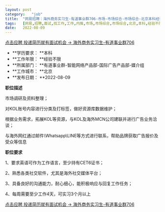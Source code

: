```yaml
---
layout:	post
category:	"job"
title:	"网易招聘：海外商务实习生-有道事业群706-市场-市场综合-市场综合-北京本科经验不限"
tags:	[网易,招聘,面试,找工作,工作,内推,市场,市场综合,市场综合,北京,本科,经验不限]
date:	2022-08-09
---
```


[点击应聘 投递简历就有面试机会 ->  海外商务实习生-有道事业群706](http://mobile.bole.netease.com/bole/boleDetail?id=42211&employeeId=346f03c3cda5f04c&key=all)



- **学历要求： **本科
- **工作年限： **经验不限
- **所属部门： **有道事业群-智能网络产品部-国际广告产品部-媒介组
- **工作城市： **北京
- **发布日期： **2022-08-09



**职位描述**

市场调研及资料整理； 

对KOL账号内容进行分类及打标签，做好资源库数据维护； 

根据业务需求，拓展KOL等资源，与KOL及海外MCN公司建联并进行广告业务洽谈； 

与海外网红通过邮件\Whatsapp\LINE等方式进行联系，帮助品牌获取广告报价及受众等信息



**职位要求**

1、要求英语可作为工作语言，至少持有CET6证书； 

2、熟悉各类社交软件，尤其是海外社交媒体平台； 

3、具备良好的沟通能力，耐心细心，能积极响应与回复工作任务； 

4、每周需要至少工作4天，可实习3个月以上



[点击应聘 投递简历就有面试机会 ->  海外商务实习生-有道事业群706](http://mobile.bole.netease.com/bole/boleDetail?id=42211&employeeId=346f03c3cda5f04c&key=all)